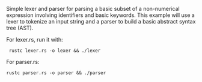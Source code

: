 Simple lexer and parser for parsing a basic subset of a non-numerical expression involving identifiers and basic keywords. This example will use a lexer to tokenize an input string and a parser to build a basic abstract syntax tree (AST).

For lexer.rs, run it with:

```
 rustc lexer.rs -o lexer && ./lexer
```

For parser.rs:

```
rustc parser.rs -o parser && ./parser
```
